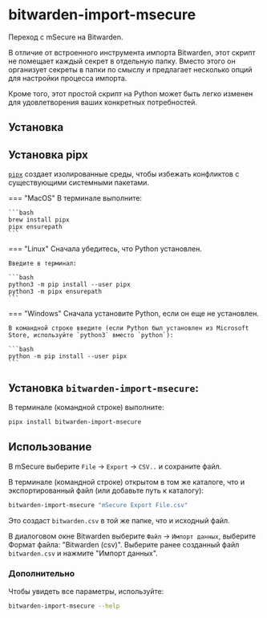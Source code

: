 # bitwarden-import-msecure

Переход с mSecure на Bitwarden.

В отличие от встроенного инструмента импорта Bitwarden, этот скрипт не помещает каждый секрет в отдельную папку. 
Вместо этого он организует секреты в папки по смыслу и предлагает несколько опций для настройки процесса импорта.

Кроме того, этот простой скрипт на Python может быть легко изменен для удовлетворения ваших конкретных потребностей.

## Установка

## Установка pipx
[`pipx`](https://pypa.github.io/pipx/) создает изолированные среды, чтобы избежать конфликтов с 
существующими системными пакетами.

=== "MacOS"
    В терминале выполните:

    ```bash
    brew install pipx
    pipx ensurepath
    ```

=== "Linux"
    Сначала убедитесь, что Python установлен.

    Введите в терминал:

    ```bash
    python3 -m pip install --user pipx
    python3 -m pipx ensurepath
    ```

=== "Windows"
    Сначала установите Python, если он еще не установлен.

    В командной строке введите (если Python был установлен из Microsoft Store, используйте `python3` вместо `python`):
    
    ```bash
    python -m pip install --user pipx
    ```

## Установка `bitwarden-import-msecure`:
В терминале (командной строке) выполните:

```bash
pipx install bitwarden-import-msecure
```

## Использование

В mSecure выберите `File` -> `Export` -> `CSV..` и сохраните файл.

В терминале (командной строке) открытом в том же каталоге, что и экспортированный файл (или добавьте путь к каталогу):

```bash
bitwarden-import-msecure "mSecure Export File.csv"
```

Это создаст `bitwarden.csv` в той же папке, что и исходный файл.

В диалоговом окне Bitwarden выберите `Файл` -> `Импорт данных`, выберите Формат файла: "Bitwarden (csv)".
Выберите ранее созданный файл `bitwarden.csv` и нажмите "Импорт данных".


### Дополнительно

Чтобы увидеть все параметры, используйте: 
```bash
bitwarden-import-msecure --help
```


